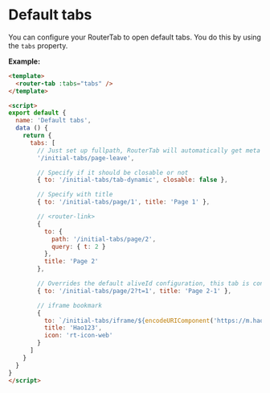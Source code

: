 # Default tabs

You can configure your RouterTab to open default tabs. You do this by using the `tabs` property.

<doc-links api="#tabs" demo="/initial-tabs/"></doc-links>

**Example:**
``` html {2,10,12,15,18,22,30,34}
<template>
  <router-tab :tabs="tabs" />
</template>

<script>
export default {
  name: 'Default tabs',
  data () {
    return {
      tabs: [
        // Just set up fullpath, RouterTab will automatically get meta from your router configuration
        '/initial-tabs/page-leave',

        // Specify if it should be closable or not
        { to: '/initial-tabs/tab-dynamic', closable: false },

        // Specify with title
        { to: '/initial-tabs/page/1', title: 'Page 1' },

        // <router-link> 
        {
          to: {
            path: '/initial-tabs/page/2',
            query: { t: 2 }
          },
          title: 'Page 2'
        },

        // Overrides the default aliveId configuration, this tab is consistent with the aliveId of the '/ initial-tabs / page / 2' tab, and only the first tab that appears will be retained
        { to: '/initial-tabs/page/2?t=1', title: 'Page 2-1' },

        // iframe bookmark
        {
          to: `/initial-tabs/iframe/${encodeURIComponent('https://m.hao123.com/')}/Hao123/rt-icon-web`,
          title: 'Hao123',
          icon: 'rt-icon-web'
        }
      ]
    }
  }
}
</script>
```